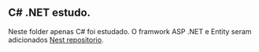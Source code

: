 ## C# .NET estudo.

Neste folder apenas C# foi estudado. O framwork ASP .NET e Entity seram adicionados [Nest repositorio](https://github.com/EliasOPrado/systema-web-asp-dot-net.git).